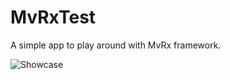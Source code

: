 # MvRxTest

A simple app to play around with MvRx framework.

![Showcase](https://github.com/K1rakishou/MvRxTest/blob/master/art/showcase.gif)